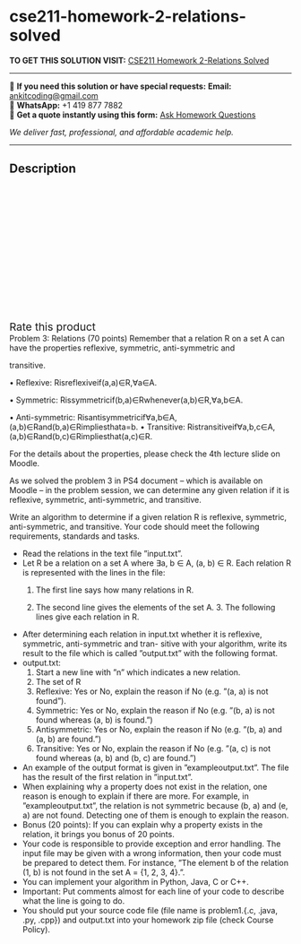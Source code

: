 # cse211-homework-2-relations-solved
**TO GET THIS SOLUTION VISIT:** [CSE211 Homework 2-Relations Solved](https://www.ankitcodinghub.com/product/cse211-homework-2-relations-solved/)


---

📩 **If you need this solution or have special requests:** **Email:** ankitcoding@gmail.com  
📱 **WhatsApp:** +1 419 877 7882  
📄 **Get a quote instantly using this form:** [Ask Homework Questions](https://www.ankitcodinghub.com/services/ask-homework-questions/)

*We deliver fast, professional, and affordable academic help.*

---

<h2>Description</h2>



<div class="kk-star-ratings kksr-auto kksr-align-center kksr-valign-top" data-payload="{&quot;align&quot;:&quot;center&quot;,&quot;id&quot;:&quot;94757&quot;,&quot;slug&quot;:&quot;default&quot;,&quot;valign&quot;:&quot;top&quot;,&quot;ignore&quot;:&quot;&quot;,&quot;reference&quot;:&quot;auto&quot;,&quot;class&quot;:&quot;&quot;,&quot;count&quot;:&quot;0&quot;,&quot;legendonly&quot;:&quot;&quot;,&quot;readonly&quot;:&quot;&quot;,&quot;score&quot;:&quot;0&quot;,&quot;starsonly&quot;:&quot;&quot;,&quot;best&quot;:&quot;5&quot;,&quot;gap&quot;:&quot;4&quot;,&quot;greet&quot;:&quot;Rate this product&quot;,&quot;legend&quot;:&quot;0\/5 - (0 votes)&quot;,&quot;size&quot;:&quot;24&quot;,&quot;title&quot;:&quot;CSE211  Homework 2-Relations Solved&quot;,&quot;width&quot;:&quot;0&quot;,&quot;_legend&quot;:&quot;{score}\/{best} - ({count} {votes})&quot;,&quot;font_factor&quot;:&quot;1.25&quot;}">

<div class="kksr-stars">

<div class="kksr-stars-inactive">
            <div class="kksr-star" data-star="1" style="padding-right: 4px">


<div class="kksr-icon" style="width: 24px; height: 24px;"></div>
        </div>
            <div class="kksr-star" data-star="2" style="padding-right: 4px">


<div class="kksr-icon" style="width: 24px; height: 24px;"></div>
        </div>
            <div class="kksr-star" data-star="3" style="padding-right: 4px">


<div class="kksr-icon" style="width: 24px; height: 24px;"></div>
        </div>
            <div class="kksr-star" data-star="4" style="padding-right: 4px">


<div class="kksr-icon" style="width: 24px; height: 24px;"></div>
        </div>
            <div class="kksr-star" data-star="5" style="padding-right: 4px">


<div class="kksr-icon" style="width: 24px; height: 24px;"></div>
        </div>
    </div>

<div class="kksr-stars-active" style="width: 0px;">
            <div class="kksr-star" style="padding-right: 4px">


<div class="kksr-icon" style="width: 24px; height: 24px;"></div>
        </div>
            <div class="kksr-star" style="padding-right: 4px">


<div class="kksr-icon" style="width: 24px; height: 24px;"></div>
        </div>
            <div class="kksr-star" style="padding-right: 4px">


<div class="kksr-icon" style="width: 24px; height: 24px;"></div>
        </div>
            <div class="kksr-star" style="padding-right: 4px">


<div class="kksr-icon" style="width: 24px; height: 24px;"></div>
        </div>
            <div class="kksr-star" style="padding-right: 4px">


<div class="kksr-icon" style="width: 24px; height: 24px;"></div>
        </div>
    </div>
</div>


<div class="kksr-legend" style="font-size: 19.2px;">
            <span class="kksr-muted">Rate this product</span>
    </div>
    </div>
<div class="page" title="Page 1">
<div class="layoutArea">
<div class="column">
Problem 3: Relations (70 points) Remember that a relation R on a set A can have the properties reflexive, symmetric, anti-symmetric and

transitive.

• Reflexive: Risreflexiveif(a,a)∈R,∀a∈A.

• Symmetric: Rissymmetricif(b,a)∈Rwhenever(a,b)∈R,∀a,b∈A.

• Anti-symmetric: Risantisymmetricif∀a,b∈A,(a,b)∈Rand(b,a)∈Rimpliesthata=b. • Transitive: Ristransitiveif∀a,b,c∈A,(a,b)∈Rand(b,c)∈Rimpliesthat(a,c)∈R.

For the details about the properties, please check the 4th lecture slide on Moodle.

As we solved the problem 3 in PS4 document – which is available on Moodle – in the problem session, we can determine any given relation if it is reflexive, symmetric, anti-symmetric, and transitive.

Write an algorithm to determine if a given relation R is reflexive, symmetric, anti-symmetric, and transitive. Your code should meet the following requirements, standards and tasks.

<ul>
<li>Read the relations in the text file ”input.txt”.</li>
<li>Let R be a relation on a set A where ∃a, b ∈ A, (a, b) ∈ R. Each relation R is represented with the lines
in the file:

1. The first line says how many relations in R.

2. The second line gives the elements of the set A. 3. The following lines give each relation in R.
</li>
<li>After determining each relation in input.txt whether it is reflexive, symmetric, anti-symmetric and tran- sitive with your algorithm, write its result to the file which is called ”output.txt” with the following format.</li>
<li>output.txt:
<ol>
<li>Start a new line with ”n” which indicates a new relation.</li>
<li>The set of R</li>
<li>Reflexive: Yes or No, explain the reason if No (e.g. ”(a, a) is not found”).</li>
<li>Symmetric: Yes or No, explain the reason if No (e.g. ”(b, a) is not found whereas (a, b) is found.”)</li>
<li>Antisymmetric: Yes or No, explain the reason if No (e.g. ”(b, a) and (a, b) are found.”)</li>
<li>Transitive: Yes or No, explain the reason if No (e.g. ”(a, c) is not found whereas (a, b) and (b, c) are found.”)</li>
</ol>
</li>
<li>An example of the output format is given in ”exampleoutput.txt”. The file has the result of the first relation in ”input.txt”.</li>
<li>When explaining why a property does not exist in the relation, one reason is enough to explain if there are more. For example, in ”exampleoutput.txt”, the relation is not symmetric because (b, a) and (e, a) are not found. Detecting one of them is enough to explain the reason.</li>
<li>Bonus (20 points): If you can explain why a property exists in the relation, it brings you bonus of 20 points.</li>
<li>Your code is responsible to provide exception and error handling. The input file may be given with a wrong information, then your code must be prepared to detect them. For instance, ”The element b of the relation (1, b) is not found in the set A = {1, 2, 3, 4}.”.</li>
<li>You can implement your algorithm in Python, Java, C or C++.</li>
<li>Important: Put comments almost for each line of your code to describe what the line is going to do.</li>
<li>You should put your source code file (file name is problem1.{.c, .java, .py, .cpp}) and output.txt into your homework zip file (check Course Policy).</li>
</ul>
</div>
</div>
</div>
